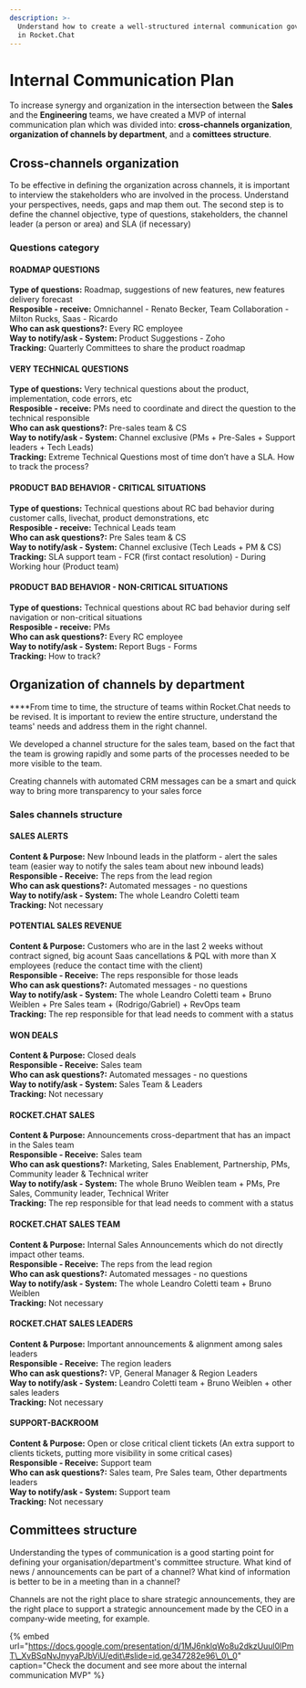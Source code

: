 ```yaml
---
description: >-
  Understand how to create a well-structured internal communication governance
  in Rocket.Chat
---
```


# Internal Communication Plan

To increase synergy and organization in the intersection between the **Sales** and the **Engineering** teams, we have created a MVP of internal communication plan which was divided into: **cross-channels organization**, **organization of channels by department**, and a **comittees structure**.

## **‌Cross-channels organization**

‌To be effective in defining the organization across channels, it is important to interview the stakeholders who are involved in the process. Understand your perspectives, needs, gaps and map them out. The second step is to define the channel objective, type of questions, stakeholders, the channel leader \(a person or area\) and SLA \(if necessary\)‌

### **Questions category**

#### ROADMAP QUESTIONS

**Type of questions:** Roadmap, suggestions of new features, new features delivery forecast  
**Resposible - receive:** Omnichannel - Renato Becker, Team Collaboration - Milton Rucks, Saas - Ricardo  
**Who can ask questions?:** Every RC employee  
**Way to notify/ask - System:** Product Suggestions - Zoho  
**Tracking:** Quarterly Committees to share the product roadmap

#### VERY TECHNICAL QUESTIONS

**Type of questions:** Very technical questions about the product, implementation, code errors, etc  
**Resposible - receive:** PMs need to coordinate and direct the question to the technical responsible  
**Who can ask questions?:** Pre-sales team & CS  
**Way to notify/ask - System:** Channel exclusive \(PMs + Pre-Sales + Support leaders + Tech Leads\)  
**Tracking:** Extreme Technical Questions most of time don’t have a SLA. How to track the process?

#### PRODUCT BAD BEHAVIOR - CRITICAL SITUATIONS

**Type of questions:** Technical questions about RC bad behavior during customer calls, livechat, product demonstrations, etc  
**Resposible - receive:** Technical Leads team  
**Who can ask questions?:** Pre Sales team & CS  
**Way to notify/ask - System:** Channel exclusive \(Tech Leads + PM & CS\)  
**Tracking:** SLA support team - FCR \(first contact resolution\) - During Working hour \(Product team\)

#### PRODUCT BAD BEHAVIOR - NON-CRITICAL SITUATIONS

**Type of questions:** Technical questions about RC bad behavior during self navigation or non-critical situations  
**Resposible - receive:** PMs  
**Who can ask questions?:** Every RC employee  
**Way to notify/ask - System:** Report Bugs - Forms  
**Tracking:** How to track?

## **Organization of channels by department**

**‌**From time to time, the structure of teams within Rocket.Chat needs to be revised. It is important to review the entire structure, understand the teams' needs and address them in the right channel.

‌We developed a channel structure for the sales team, based on the fact that the team is growing rapidly and some parts of the processes needed to be more visible to the team.

‌Creating channels with automated CRM messages can be a smart and quick way to bring more transparency to your sales force

### **Sales channels structure**

#### SALES ALERTS

**Content & Purpose:** New Inbound leads in the platform - alert the sales team \(easier way to notify the sales team about new inbound leads\)  
**Responsible - Receive:** The reps from the lead region  
**Who can ask questions?:** Automated messages - no questions  
**Way to notify/ask - System:** The whole Leandro Coletti team  
**Tracking:** Not necessary

#### POTENTIAL SALES REVENUE

**Content & Purpose:** Customers who are in the last 2 weeks without contract signed, big acount Saas cancellations & PQL with more than X employees \(reduce the contact time with the client\)  
**Responsible - Receive:** The reps responsible for those leads  
**Who can ask questions?:** Automated messages - no questions  
**Way to notify/ask - System:** The whole Leandro Coletti team + Bruno Weiblen + Pre Sales team + \(Rodrigo/Gabriel\) + RevOps team  
**Tracking:** The rep responsible for that lead needs to comment with a status

#### WON DEALS

**Content & Purpose:** Closed deals  
**Responsible - Receive:** Sales team  
**Who can ask questions?:** Automated messages - no questions  
**Way to notify/ask - System:** Sales Team & Leaders  
**Tracking:** Not necessary

#### ROCKET.CHAT SALES

**Content & Purpose:** Announcements cross-department that has an impact in the Sales team  
**Responsible - Receive:** Sales team  
**Who can ask questions?:** Marketing, Sales Enablement, Partnership, PMs, Community leader & Technical writer  
**Way to notify/ask - System:** The whole Bruno Weiblen team + PMs, Pre Sales, Community leader, Technical Writer  
**Tracking:** The rep responsible for that lead needs to comment with a status

#### ROCKET.CHAT SALES TEAM

**Content & Purpose:** Internal Sales Announcements which do not directly impact other teams.  
**Responsible - Receive:** The reps from the lead region  
**Who can ask questions?:** Automated messages - no questions  
**Way to notify/ask - System:** The whole Leandro Coletti team + Bruno Weiblen  
**Tracking:** Not necessary

#### ROCKET.CHAT SALES LEADERS

**Content & Purpose:** Important announcements & alignment among sales leaders  
**Responsible - Receive:** The region leaders  
**Who can ask questions?:** VP, General Manager & Region Leaders  
**Way to notify/ask - System:** Leandro Coletti team + Bruno Weiblen + other sales leaders  
**Tracking:** Not necessary

#### SUPPORT-BACKROOM

**Content & Purpose:** Open or close critical client tickets \(An extra support to clients tickets, putting more visibility in some critical cases\)  
**Responsible - Receive:** Support team  
**Who can ask questions?:** Sales team, Pre Sales team, Other departments leaders  
**Way to notify/ask - System:** Support team  
**Tracking:** Not necessary

## **Committees structure**

Understanding the types of communication is a good starting point for defining your organisation/department's committee structure. What kind of news / announcements can be part of a channel? What kind of information is better to be in a meeting than in a channel?

Channels are not the right place to share strategic announcements, they are the right place to support a strategic announcement made by the CEO in a company-wide meeting, for example.

{% embed url="https://docs.google.com/presentation/d/1MJ6nklqWo8u2dkzUuul0lPmT\_XvBSqNvJnyyaPJbViU/edit\#slide=id.ge347282e96\_0\_0" caption="Check the document and see more about the internal communication MVP" %}

